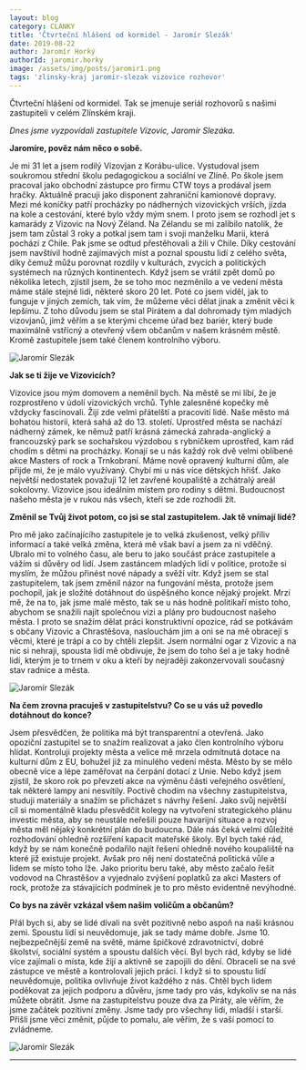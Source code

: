 ```yaml
---
layout: blog
category: CLANKY
title: 'Čtvrteční hlášení od kormidel - Jaromír Slezák'
date: 2019-08-22
author: Jaromír Horký
authorId: jaromir.horky
image: /assets/img/posts/jaromir1.png   
tags: 'zlinsky-kraj jaromir-slezak vizovice rozhovor'
---
```


Čtvrteční hlášení od kormidel. Tak se jmenuje seriál rozhovorů s našimi zastupiteli v celém Zlínském kraji.

*Dnes jsme vyzpovídali zastupitele Vizovic, Jaromír Slezáka.* 

**Jaromíre, pověz nám něco o sobě.**

Je mi 31 let a jsem rodilý Vizovjan z Korábu-ulice. Vystudoval jsem soukromou střední školu pedagogickou a sociální ve Zlíně. Po škole jsem pracoval jako obchodní zástupce pro firmu CTW toys a prodával jsem hračky. Aktuálně pracuji jako disponent zahraniční kamionové dopravy. Mezi mé koníčky patří procházky po nádherných vizovických vrších, jízda na kole a cestování, které bylo vždy mým snem. I proto jsem se rozhodl jet s kamarády z Vizovic na Nový Zéland. Na Zélandu se mi zalíbilo natolik, že jsem tam zůstal 3 roky a potkal jsem tam i svoji manželku Marii, která pochází z Chile. Pak jsme se odtud přestěhovali a žili v Chile. Díky cestování jsem navštívil hodně zajímavých míst a poznal spoustu lidí z celého světa, díky čemuž můžu porovnat rozdíly v kulturách, zvycích a politických systémech na různých kontinentech. Když jsem se vrátil zpět domů po několika letech, zjistil jsem, že se toho moc nezměnilo a ve vedení města máme stále stejné lidi, některé skoro 20 let. Poté co jsem viděl, jak to funguje v jiných zemích, tak vím, že můžeme věci dělat jinak a změnit věci k lepšímu. Z toho důvodu jsem se stal Pirátem a dal dohromady tým mladých vizovjanů, jimž věřím a se kterými chceme úřad bez bariér, který bude maximálně vstřícný a otevřený všem občanům v našem krásném městě. Kromě zastupitele jsem také členem kontrolního výboru. 

![Jaromír Slezák](https://zlinsky.pirati.cz/assets/img/posts/jaromir2.png)

**Jak se ti žije ve Vizovicích?**

Vizovice jsou mým domovem a neměnil bych. Na městě se mi líbí, že je rozprostřeno v údolí vizovických vrchů. Tyhle zalesněné kopečky mě vždycky fascinovali. Žijí zde velmi přátelští a pracovití lidé. Naše město má bohatou historii, která sahá až do 13. století. Uprostřed města se nachází nádherný zámek, ke němuž patří krásná zámecká zahrada-anglický a francouzský park se sochařskou výzdobou s rybníčkem uprostřed, kam rád chodím s dětmi na procházky. Konají se u nás každý rok dvě velmi oblíbené akce Masters of rock a Trnkobraní. Máme nově opravený kulturní dům, ale přijde mi, že je málo využívaný. Chybí mi u nás více dětských hřišť. Jako největší nedostatek považuji 12 let zavřené koupaliště a zchátralý areál sokolovny. Vizovice jsou ideálním místem pro rodiny s dětmi. Budoucnost našeho města je v rukou nás všech, kteří se zde rozhodli žít.

**Změnil se Tvůj život potom, co jsi se stal zastupitelem. Jak tě vnímají lidé?**

Pro mě jako začínajícího zastupitele je to velká zkušenost, velký příliv informací a také velká změna, která mě však baví a jsem za ni vděčný. Ubralo mi to volného času, ale beru to jako součást práce zastupitele a vážím si důvěry od lidí. Jsem zastáncem mladých lidí v politice, protože si myslím, že můžou přinést nové nápady a svěží vítr. Když jsem se stal zastupitelem, tak jsem změnil názor na fungování města, protože jsem pochopil, jak je složité dotáhnout do úspěšného konce nějaký projekt. Mrzí mě, že na to, jak jsme malé město, tak se u nás hodně politikaří místo toho, abychom se snažili najít společnou vizi a plány pro budoucnost našeho města. I proto se snažím dělat práci konstruktivní opozice, rád se potkávám s občany Vizovic a Chrastěšova, naslouchám jim a oni se na mě obracejí s věcmi, které je trápí a co by chtěli zlepšit. Jsem normální ogar z Vizovic a na nic si nehraji, spousta lidí mě obdivuje, že jsem do toho šel a je taky hodně lidí, kterým je to trnem v oku a kteří by nejraději zakonzervovali současný stav radnice a města.

![Jaromír Slezák](https://zlinsky.pirati.cz/assets/img/posts/jaromir3.png)

**Na čem zrovna pracuješ v zastupitelstvu? Co se u vás už povedlo dotáhnout do konce?**

Jsem přesvědčen, že politika má být transparentní a otevřená. Jako opoziční zastupitel se to snažím realizovat a jako člen kontrolního výboru hlídat. Kontroluji projekty města a velice mě mrzela odmítnutá dotace na kulturní dům z EU, bohužel již za minulého vedení města. Město by se mělo obecně více a lépe zaměřovat na čerpání dotací z Unie. Nebo když jsem zjistil, že skoro rok po převzetí akce na výměnu části veřejného osvětlení, tak některé lampy ani nesvítily. Poctivě chodím na všechny zastupitelstva, studuji materiály a snažím se přicházet s návrhy řešení. Jako svůj největší cíl si momentálně kladu přesvědčit kolegy na vytvoření strategického plánu investic města, aby se neustále neřešili pouze havarijní situace a rozvoj města měl nějaký konkrétní plán do budoucna. Dále nás čeká velmi důležité rozhodování ohledně rozšíření kapacit mateřské školy. Byl bych také rád, když by se nám konečně podařilo najít řešení ohledně nového koupaliště na které již existuje projekt. Avšak pro něj není dostatečná politická vůle a lidem se místo toho lže. Jako prioritu beru také, aby město začalo řešit vodovod na Chrastěšov a vyjednalo zvýšení poplatků za akci Masters of rock, protože za stávajících podmínek je to pro město evidentně nevýhodné.

**Co bys na závěr vzkázal všem našim voličům a občanům?**

Přál bych si, aby se lidé dívali na svět pozitivně nebo aspoň na naši krásnou zemi. Spoustu lidí si neuvědomuje, jak se tady máme dobře. Jsme 10. nejbezpečnější země na světě, máme špičkové zdravotnictví, dobré školství, sociální systém a spoustu dalších věcí. Byl bych rád, kdyby se lidé více zajímali o místa, kde žijí a aktivně se zapojili do dění. Obraceli se na své zástupce ve městě a kontrolovali jejich práci. I když si to spoustu lidí neuvědomuje, politika ovlivňuje život každého z nás. Chtěl bych lidem poděkovat za jejich podporu a důvěru, jsme tady pro vás, kdykoliv se na nás můžete obrátit. Jsme na zastupitelstvu pouze dva za Piráty, ale věřím, že jsme začátek pozitivní změny. Jsme tady pro všechny lidi, mladší i starší. Přišli jsme věci změnit, půjde to pomalu, ale věřím, že s vaší pomocí to zvládneme.

![Jaromír Slezák](https://zlinsky.pirati.cz/assets/img/posts/jaromir4.png)

---

